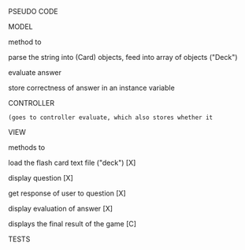 
PSEUDO CODE


MODEL

method to

  parse the string
    into (Card) objects,
      feed into array of objects ("Deck")

  evaluate answer

  store correctness of answer in an instance variable


CONTROLLER


    (goes to controller evaluate, which also stores whether it


VIEW

methods to

  load the flash card text file ("deck") [X]

  display question [X]

  get response of user to question [X]

  display evaluation of answer [X]

  displays the final result of the game [C]



TESTS
